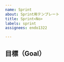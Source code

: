 ```yaml
---
name: Sprint
about: Sprint用テンプレート
title: Sprint<No>
labels: sprint
assignees: endo1322

---
```


## 目標（Goal）
